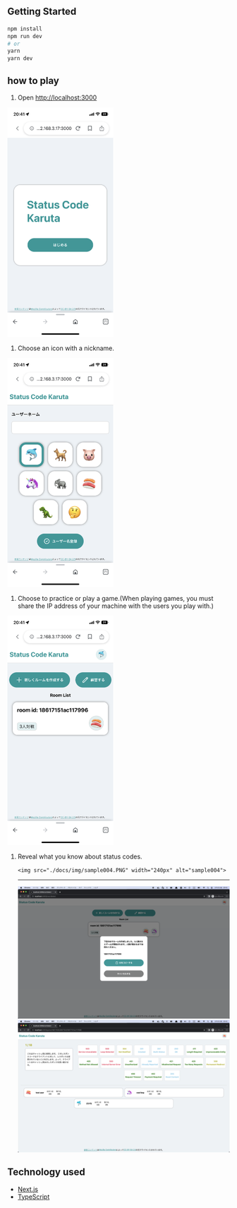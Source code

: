 ## Getting Started

```bash
npm install
npm run dev
# or
yarn
yarn dev
```

## how to play

1.  Open [http://localhost:3000](http://localhost:3000)

<img src="./docs/img/sample001.PNG" width="240px" alt="sample001">

1.  Choose an icon with a nickname.

<img src="./docs/img/sample002.PNG" width="240px" alt="sample002">

1.  Choose to practice or play a game.(When playing games, you must share the IP address of your machine with the users you play with.)

<img src="./docs/img/sample003.PNG" width="240px" alt="sample003">

1.  Reveal what you know about status codes.

        <img src="./docs/img/sample004.PNG" width="240px" alt="sample004">

    <hr />
    <img src="./docs/img/sample005.PNG" alt="sample005">
    <img src="./docs/img/sample006.PNG" alt="sample006">

## Technology used

- [Next.js](https://nextjs.org/)
- [TypeScript](https://www.typescriptlang.org/)
